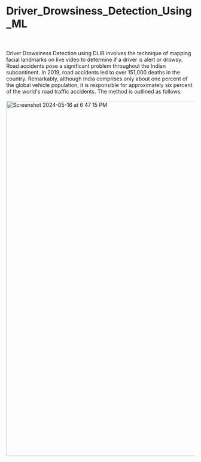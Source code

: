 # Driver_Drowsiness_Detection_Using_ML
<br>
<br>
Driver Drowsiness Detection using DLIB involves the technique of mapping facial landmarks on live video to determine if a driver is alert or drowsy. Road accidents pose a significant problem throughout the Indian subcontinent. In 2019, road accidents led to over 151,000 deaths in the country. Remarkably, although India comprises only about one percent of the global vehicle population, it is responsible for approximately six percent of the world's road traffic accidents. The method is outlined as follows:
<br>
<br>
<img width="947" alt="Screenshot 2024-05-16 at 6 47 15 PM" src="https://github.com/saniyakapur39/Driver_Drowsiness_Detection_Using_ML/assets/56382122/dd0641f8-bc23-4175-b115-ed5eae5da67f">
